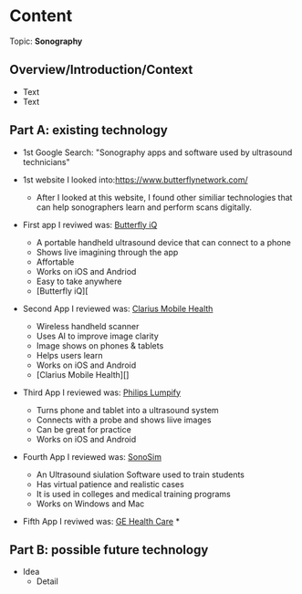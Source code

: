 # Content
Topic: **Sonography**

## Overview/Introduction/Context
* Text
* Text

## Part A: existing technology
* 1st Google Search: "Sonography apps and software used by ultrasound technicians"
  
* 1st   website I looked into:https://www.butterflynetwork.com/
  * After I looked at this website, I found other similiar technologies that can help sonographers learn and perform scans digitally.
    
* First app I reviwed was: [Butterfly iQ](https://www.butterflynetwork.com/iq-plus)
  * A portable handheld ultrasound device that can connect to a phone
  * Shows live imagining through the app
  * Affortable
  * Works on iOS and Andriod
  * Easy to take anywhere    
  * [Butterfly iQ][
    
* Second App I reviewed was: [Clarius Mobile Health](https://clarius.com/)
  * Wireless handheld scanner
  * Uses AI to improve image clarity
  * Image shows on phones & tablets
  * Helps users learn
  * Works on iOS and Android
  * [Clarius Mobile Health][]
    
* Third App I reviewed was: [Philips Lumpify](https://www.usa.philips.com/healthcare/ultrasound)
  * Turns phone and tablet into a ultrasound system
  * Connects with a probe and shows liive images
  * Can be great for practice
  * Works on iOS and Android
    
* Fourth App I reviewed was: [SonoSim](https://sonosim.com/)
  * An Ultrasound siulation Software used to train students
  * Has virtual patience and realistic cases
  * It is used in colleges and medical training programs
  * Works on Windows and Mac

* Fifth App I reviwed was: [GE Health Care](https://www.gehealthcare.com/)
  * 
## Part B: possible future technology
* Idea
  * Detail
